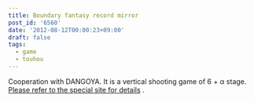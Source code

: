 ```yaml
---
title: Boundary fantasy record mirror
post_id: '6560'
date: '2012-08-12T00:00:23+09:00'
draft: false
tags:
  - game
  - touhou
---
```


Cooperation with DANGOYA. It is a vertical shooting game of 6 + α stage. [Please refer to the special site for details](http://kagaminer.in/) .